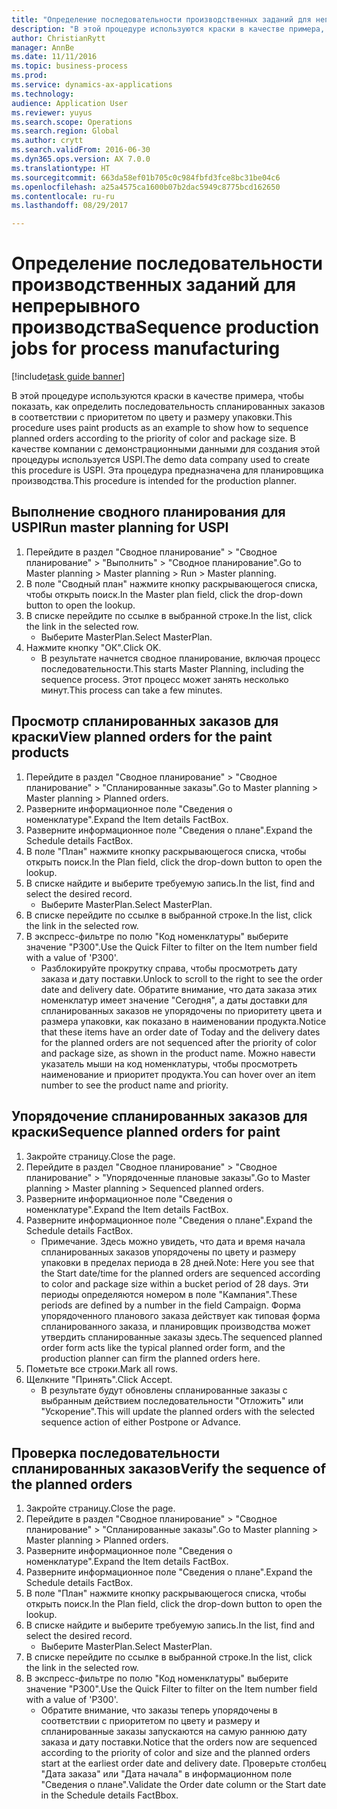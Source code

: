 ```yaml
--- 
title: "Определение последовательности производственных заданий для непрерывного производства"
description: "В этой процедуре используются краски в качестве примера, чтобы показать, как определить последовательность спланированных заказов в соответствии с приоритетом по цвету и размеру упаковки."
author: ChristianRytt
manager: AnnBe
ms.date: 11/11/2016
ms.topic: business-process
ms.prod: 
ms.service: dynamics-ax-applications
ms.technology: 
audience: Application User
ms.reviewer: yuyus
ms.search.scope: Operations
ms.search.region: Global
ms.author: crytt
ms.search.validFrom: 2016-06-30
ms.dyn365.ops.version: AX 7.0.0
ms.translationtype: HT
ms.sourcegitcommit: 663da58ef01b705c0c984fbfd3fce8bc31be04c6
ms.openlocfilehash: a25a4575ca1600b07b2dac5949c8775bcd162650
ms.contentlocale: ru-ru
ms.lasthandoff: 08/29/2017

---
```

# <a name="sequence-production-jobs-for-process-manufacturing"></a><span data-ttu-id="dee17-103">Определение последовательности производственных заданий для непрерывного производства</span><span class="sxs-lookup"><span data-stu-id="dee17-103">Sequence production jobs for process manufacturing</span></span>

[!include[task guide banner](../../includes/task-guide-banner.md)]

<span data-ttu-id="dee17-104">В этой процедуре используются краски в качестве примера, чтобы показать, как определить последовательность спланированных заказов в соответствии с приоритетом по цвету и размеру упаковки.</span><span class="sxs-lookup"><span data-stu-id="dee17-104">This procedure uses paint products as an example to show how to sequence planned orders according to the priority of color and package size.</span></span> <span data-ttu-id="dee17-105">В качестве компании с демонстрационными данными для создания этой процедуры используется USPI.</span><span class="sxs-lookup"><span data-stu-id="dee17-105">The demo data company used to create this procedure is USPI.</span></span> <span data-ttu-id="dee17-106">Эта процедура предназначена для планировщика производства.</span><span class="sxs-lookup"><span data-stu-id="dee17-106">This procedure is intended for the production planner.</span></span>


## <a name="run-master-planning-for-uspi"></a><span data-ttu-id="dee17-107">Выполнение сводного планирования для USPI</span><span class="sxs-lookup"><span data-stu-id="dee17-107">Run master planning for USPI</span></span>
1. <span data-ttu-id="dee17-108">Перейдите в раздел "Сводное планирование" > "Сводное планирование" > "Выполнить" > "Сводное планирование".</span><span class="sxs-lookup"><span data-stu-id="dee17-108">Go to Master planning > Master planning > Run > Master planning.</span></span>
2. <span data-ttu-id="dee17-109">В поле "Сводный план" нажмите кнопку раскрывающегося списка, чтобы открыть поиск.</span><span class="sxs-lookup"><span data-stu-id="dee17-109">In the Master plan field, click the drop-down button to open the lookup.</span></span>
3. <span data-ttu-id="dee17-110">В списке перейдите по ссылке в выбранной строке.</span><span class="sxs-lookup"><span data-stu-id="dee17-110">In the list, click the link in the selected row.</span></span>
    * <span data-ttu-id="dee17-111">Выберите MasterPlan.</span><span class="sxs-lookup"><span data-stu-id="dee17-111">Select MasterPlan.</span></span>  
4. <span data-ttu-id="dee17-112">Нажмите кнопку "OК".</span><span class="sxs-lookup"><span data-stu-id="dee17-112">Click OK.</span></span>
    * <span data-ttu-id="dee17-113">В результате начнется сводное планирование, включая процесс последовательности.</span><span class="sxs-lookup"><span data-stu-id="dee17-113">This starts Master Planning, including the sequence process.</span></span> <span data-ttu-id="dee17-114">Этот процесс может занять несколько минут.</span><span class="sxs-lookup"><span data-stu-id="dee17-114">This process can take a few minutes.</span></span>  

## <a name="view-planned-orders-for-the-paint-products"></a><span data-ttu-id="dee17-115">Просмотр спланированных заказов для краски</span><span class="sxs-lookup"><span data-stu-id="dee17-115">View planned orders for the paint products</span></span>
1. <span data-ttu-id="dee17-116">Перейдите в раздел "Сводное планирование" > "Сводное планирование" > "Спланированные заказы".</span><span class="sxs-lookup"><span data-stu-id="dee17-116">Go to Master planning > Master planning > Planned orders.</span></span>
2. <span data-ttu-id="dee17-117">Разверните информационное поле "Сведения о номенклатуре".</span><span class="sxs-lookup"><span data-stu-id="dee17-117">Expand the Item details FactBox.</span></span>
3. <span data-ttu-id="dee17-118">Разверните информационное поле "Сведения о плане".</span><span class="sxs-lookup"><span data-stu-id="dee17-118">Expand the Schedule details FactBox.</span></span>
4. <span data-ttu-id="dee17-119">В поле "План" нажмите кнопку раскрывающегося списка, чтобы открыть поиск.</span><span class="sxs-lookup"><span data-stu-id="dee17-119">In the Plan field, click the drop-down button to open the lookup.</span></span>
5. <span data-ttu-id="dee17-120">В списке найдите и выберите требуемую запись.</span><span class="sxs-lookup"><span data-stu-id="dee17-120">In the list, find and select the desired record.</span></span>
    * <span data-ttu-id="dee17-121">Выберите MasterPlan.</span><span class="sxs-lookup"><span data-stu-id="dee17-121">Select MasterPlan.</span></span>  
6. <span data-ttu-id="dee17-122">В списке перейдите по ссылке в выбранной строке.</span><span class="sxs-lookup"><span data-stu-id="dee17-122">In the list, click the link in the selected row.</span></span>
7. <span data-ttu-id="dee17-123">В экспресс-фильтре по полю "Код номенклатуры" выберите значение "P300".</span><span class="sxs-lookup"><span data-stu-id="dee17-123">Use the Quick Filter to filter on the Item number field with a value of 'P300'.</span></span>
    * <span data-ttu-id="dee17-124">Разблокируйте прокрутку справа, чтобы просмотреть дату заказа и дату поставки.</span><span class="sxs-lookup"><span data-stu-id="dee17-124">Unlock to scroll to the right to see the order date and delivery date.</span></span> <span data-ttu-id="dee17-125">Обратите внимание, что дата заказа этих номенклатур имеет значение "Сегодня", а даты доставки для спланированных заказов не упорядочены по приоритету цвета и размера упаковки, как показано в наименовании продукта.</span><span class="sxs-lookup"><span data-stu-id="dee17-125">Notice that these items have an order date of Today and the delivery dates for the planned orders are not sequenced after the priority of color and package size, as shown in the product name.</span></span> <span data-ttu-id="dee17-126">Можно навести указатель мыши на код номенклатуры, чтобы просмотреть наименование и приоритет продукта.</span><span class="sxs-lookup"><span data-stu-id="dee17-126">You can hover over an item number to see the product name and priority.</span></span>  

## <a name="sequence-planned-orders-for-paint"></a><span data-ttu-id="dee17-127">Упорядочение спланированных заказов для краски</span><span class="sxs-lookup"><span data-stu-id="dee17-127">Sequence planned orders for paint</span></span>
1. <span data-ttu-id="dee17-128">Закройте страницу.</span><span class="sxs-lookup"><span data-stu-id="dee17-128">Close the page.</span></span>
2. <span data-ttu-id="dee17-129">Перейдите в раздел "Сводное планирование" > "Сводное планирование" > "Упорядоченные плановые заказы".</span><span class="sxs-lookup"><span data-stu-id="dee17-129">Go to Master planning > Master planning > Sequenced planned orders.</span></span>
3. <span data-ttu-id="dee17-130">Разверните информационное поле "Сведения о номенклатуре".</span><span class="sxs-lookup"><span data-stu-id="dee17-130">Expand the Item details FactBox.</span></span>
4. <span data-ttu-id="dee17-131">Разверните информационное поле "Сведения о плане".</span><span class="sxs-lookup"><span data-stu-id="dee17-131">Expand the Schedule details FactBox.</span></span>
    * <span data-ttu-id="dee17-132">Примечание. Здесь можно увидеть, что дата и время начала спланированных заказов упорядочены по цвету и размеру упаковки в пределах периода в 28 дней.</span><span class="sxs-lookup"><span data-stu-id="dee17-132">Note: Here you see that the Start date/time for the planned orders are sequenced according to color and package size within a bucket period of 28 days.</span></span> <span data-ttu-id="dee17-133">Эти периоды определяются номером в поле "Кампания".</span><span class="sxs-lookup"><span data-stu-id="dee17-133">These periods are defined by a number in the field Campaign.</span></span> <span data-ttu-id="dee17-134">Форма упорядоченного планового заказа действует как типовая форма спланированного заказа, и планировщик производства может утвердить спланированные заказы здесь.</span><span class="sxs-lookup"><span data-stu-id="dee17-134">The sequenced planned order form acts like the typical planned order form, and the production planner can firm the planned orders here.</span></span>  
5. <span data-ttu-id="dee17-135">Пометьте все строки.</span><span class="sxs-lookup"><span data-stu-id="dee17-135">Mark all rows.</span></span>
6. <span data-ttu-id="dee17-136">Щелкните "Принять".</span><span class="sxs-lookup"><span data-stu-id="dee17-136">Click Accept.</span></span>
    * <span data-ttu-id="dee17-137">В результате будут обновлены спланированные заказы с выбранным действием последовательности "Отложить" или "Ускорение".</span><span class="sxs-lookup"><span data-stu-id="dee17-137">This will update the planned orders with the selected sequence action of either Postpone or Advance.</span></span>  

## <a name="verify-the-sequence-of-the-planned-orders"></a><span data-ttu-id="dee17-138">Проверка последовательности спланированных заказов</span><span class="sxs-lookup"><span data-stu-id="dee17-138">Verify the sequence of the planned orders</span></span>
1. <span data-ttu-id="dee17-139">Закройте страницу.</span><span class="sxs-lookup"><span data-stu-id="dee17-139">Close the page.</span></span>
2. <span data-ttu-id="dee17-140">Перейдите в раздел "Сводное планирование" > "Сводное планирование" > "Спланированные заказы".</span><span class="sxs-lookup"><span data-stu-id="dee17-140">Go to Master planning > Master planning > Planned orders.</span></span>
3. <span data-ttu-id="dee17-141">Разверните информационное поле "Сведения о номенклатуре".</span><span class="sxs-lookup"><span data-stu-id="dee17-141">Expand the Item details FactBox.</span></span>
4. <span data-ttu-id="dee17-142">Разверните информационное поле "Сведения о плане".</span><span class="sxs-lookup"><span data-stu-id="dee17-142">Expand the Schedule details FactBox.</span></span>
5. <span data-ttu-id="dee17-143">В поле "План" нажмите кнопку раскрывающегося списка, чтобы открыть поиск.</span><span class="sxs-lookup"><span data-stu-id="dee17-143">In the Plan field, click the drop-down button to open the lookup.</span></span>
6. <span data-ttu-id="dee17-144">В списке найдите и выберите требуемую запись.</span><span class="sxs-lookup"><span data-stu-id="dee17-144">In the list, find and select the desired record.</span></span>
    * <span data-ttu-id="dee17-145">Выберите MasterPlan.</span><span class="sxs-lookup"><span data-stu-id="dee17-145">Select MasterPlan.</span></span>  
7. <span data-ttu-id="dee17-146">В списке перейдите по ссылке в выбранной строке.</span><span class="sxs-lookup"><span data-stu-id="dee17-146">In the list, click the link in the selected row.</span></span>
8. <span data-ttu-id="dee17-147">В экспресс-фильтре по полю "Код номенклатуры" выберите значение "P300".</span><span class="sxs-lookup"><span data-stu-id="dee17-147">Use the Quick Filter to filter on the Item number field with a value of 'P300'.</span></span>
    * <span data-ttu-id="dee17-148">Обратите внимание, что заказы теперь упорядочены в соответствии с приоритетом по цвету и размеру и спланированные заказы запускаются на самую раннюю дату заказа и дату поставки.</span><span class="sxs-lookup"><span data-stu-id="dee17-148">Notice that the orders now are sequenced according to the priority of color and size and the planned orders start at the earliest order date and delivery date.</span></span> <span data-ttu-id="dee17-149">Проверьте столбец "Дата заказа" или "Дата начала" в информационном поле "Сведения о плане".</span><span class="sxs-lookup"><span data-stu-id="dee17-149">Validate the Order date column or the Start date in the Schedule details FactBbox.</span></span>  


